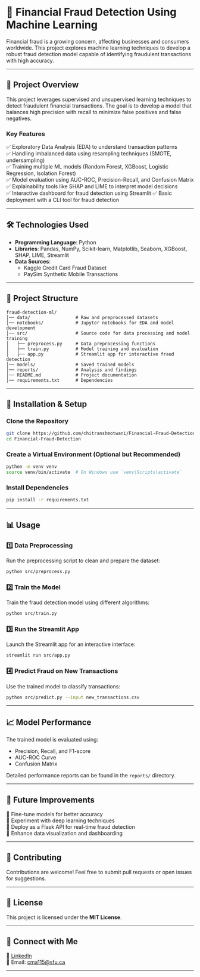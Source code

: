 # 🚀 Financial Fraud Detection Using Machine Learning

Financial fraud is a growing concern, affecting businesses and consumers worldwide. This project explores machine learning techniques to develop a robust fraud detection model capable of identifying fraudulent transactions with high accuracy.

---

## 📌 Project Overview  
This project leverages supervised and unsupervised learning techniques to detect fraudulent financial transactions. The goal is to develop a model that balances high precision with recall to minimize false positives and false negatives.

### **Key Features**  
✅ Exploratory Data Analysis (EDA) to understand transaction patterns  
✅ Handling imbalanced data using resampling techniques (SMOTE, undersampling)  
✅ Training multiple ML models (Random Forest, XGBoost, Logistic Regression, Isolation Forest)  
✅ Model evaluation using AUC-ROC, Precision-Recall, and Confusion Matrix  
✅ Explainability tools like SHAP and LIME to interpret model decisions  
✅ Interactive dashboard for fraud detection using Streamlit
✅ Basic deployment with a CLI tool for fraud detection

---

## 🛠️ Technologies Used  
- **Programming Language**: Python  
- **Libraries**: Pandas, NumPy, Scikit-learn, Matplotlib, Seaborn, XGBoost, SHAP, LIME, Streamlit  
- **Data Sources**:  
  - Kaggle Credit Card Fraud Dataset  
  - PaySim Synthetic Mobile Transactions  

---

## 📂 Project Structure  
```
fraud-detection-ml/
│── data/                 # Raw and preprocessed datasets  
│── notebooks/            # Jupyter notebooks for EDA and model development  
│── src/                  # Source code for data processing and model training  
│   ├── preprocess.py     # Data preprocessing functions  
│   ├── train.py          # Model training and evaluation
│   ├── app.py            # Streamlit app for interactive fraud detection   
│── models/               # Saved trained models  
│── reports/              # Analysis and findings  
│── README.md             # Project documentation  
│── requirements.txt      # Dependencies  
```

---

## 🚀 Installation & Setup  
### **Clone the Repository**  
```sh
git clone https://github.com/chitranshmotwani/Financial-Fraud-Detection.git
cd Financial-Fraud-Detection
```

### **Create a Virtual Environment (Optional but Recommended)**  
```sh
python -m venv venv
source venv/bin/activate  # On Windows use `venv\Scripts\activate`
```

### **Install Dependencies**  
```sh
pip install -r requirements.txt
```

---

## 📊 Usage  
### **1️⃣ Data Preprocessing**  
Run the preprocessing script to clean and prepare the dataset:  
```sh
python src/preprocess.py
```

### **2️⃣ Train the Model**  
Train the fraud detection model using different algorithms:  
```sh
python src/train.py
```

### **3️⃣ Run the Streamlit App**  
Launch the Streamlit app for an interactive interface:  
```sh
streamlit run src/app.py
```

### **4️⃣ Predict Fraud on New Transactions**  
Use the trained model to classify transactions:  
```sh
python src/predict.py --input new_transactions.csv
```

---

## 📈 Model Performance  
The trained model is evaluated using:  
- Precision, Recall, and F1-score  
- AUC-ROC Curve  
- Confusion Matrix  

Detailed performance reports can be found in the `reports/` directory.

---

## 🎯 Future Improvements  
🔹 Fine-tune models for better accuracy  
🔹 Experiment with deep learning techniques  
🔹 Deploy as a Flask API for real-time fraud detection  
🔹 Enhance data visualization and dashboarding  

---

## 🤝 Contributing  
Contributions are welcome! Feel free to submit pull requests or open issues for suggestions.

---

## 📜 License  
This project is licensed under the **MIT License**.

---

## 🔗 Connect with Me  
💼 [LinkedIn](https://www.linkedin.com/in/chitranshmotwani)  
📧 Email: [cma115@sfu.ca](mailto:cma115@sfu.ca)  

---
